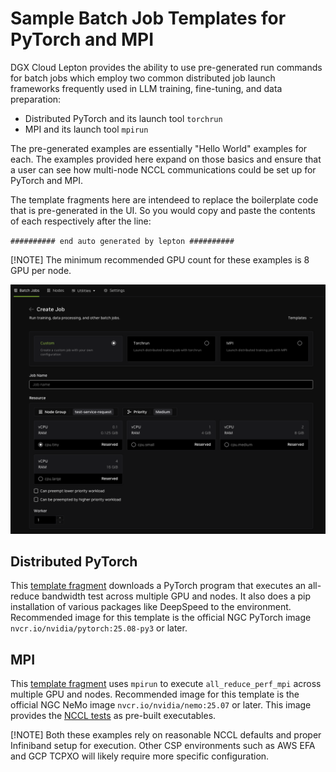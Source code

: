 # Sample Batch Job Templates for PyTorch and MPI

DGX Cloud Lepton provides the ability to use pre-generated run commands for batch jobs which employ two common
distributed job launch frameworks frequently used in LLM training, fine-tuning, and data preparation:

* Distributed PyTorch and its launch tool `torchrun`
* MPI and its launch tool `mpirun`

The pre-generated examples are essentially "Hello World" examples for each. The examples provided here expand 
on those basics and ensure that a user can see how multi-node NCCL communications could be set up for PyTorch and MPI.

The template fragments here are intendeed to replace the boilerplate code that is pre-generated in the UI.
So you would copy and paste the contents of each respectively after the line:

`########## end auto generated by lepton ##########`

[!NOTE]
The minimum recommended GPU count for these examples is 8 GPU per node.

![Lepton Batch Job Templates](../../img/template-launcher.png "Lepton Batch Job Templates")

## Distributed PyTorch

This [template fragment](./torch-launch.sh) downloads a PyTorch program that executes an all-reduce bandwidth test across multiple GPU and nodes.
It also does a pip installation of various packages like DeepSpeed to the environment.
Recommended image for this template is the official NGC PyTorch image `nvcr.io/nvidia/pytorch:25.08-py3` or later. 

## MPI

This [template fragment](./nccl-mpi-template.sh) uses `mpirun` to execute `all_reduce_perf_mpi` across multiple GPU and nodes.
Recommended image for this template is the official NGC NeMo image `nvcr.io/nvidia/nemo:25.07` or later. This image
provides the [NCCL tests](https://github.com/NVIDIA/nccl-tests) as pre-built executables.

[!NOTE]
Both these examples rely on reasonable NCCL defaults and proper Infiniband setup for execution. Other CSP
environments such as AWS EFA and GCP TCPXO will likely require more specific configuration. 
